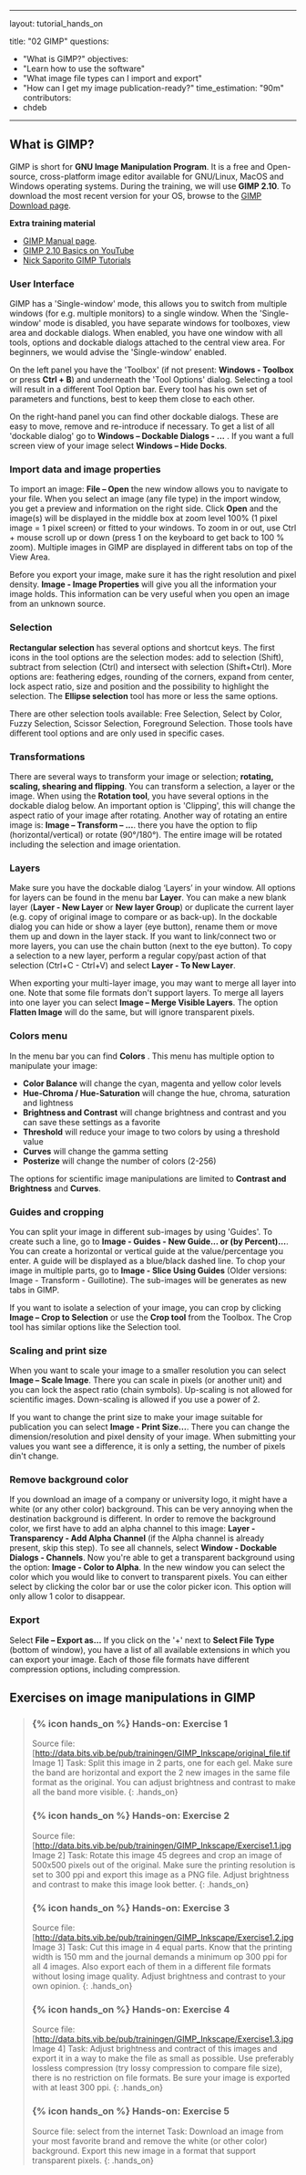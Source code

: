 
---
layout: tutorial_hands_on

title: "02 GIMP"
questions:
  - "What is GIMP?"
objectives:
  - "Learn how to use the software"
  - "What image file types can I import and export"
  - "How can I get my image publication-ready?"
time_estimation: "90m"
contributors:
  - chdeb 
---
## What is GIMP?
GIMP is short for **GNU Image Manipulation Program**. It is a free and Open-source, cross-platform image editor available for GNU/Linux, MacOS and Windows operating systems. During the training, we will use **GIMP 2.10**. To download the most recent version for your OS, browse to the [GIMP Download page](https://www.gimp.org/downloads/).

**Extra training material**
- [GIMP Manual page](https://www.gimp.org/docs/).
- [GIMP 2.10 Basics on YouTube](https://www.youtube.com/watch?v=2EPIUyFJ4ag)
- [Nick Saporito GIMP Tutorials](https://www.youtube.com/playlist?list=PLynG8gQD-n8Dl23X0o1HFu_5PmBl79niz)

### User Interface
GIMP has a 'Single-window' mode, this allows you to switch from multiple windows (for e.g. multiple monitors) to a single window. When the 'Single-window' mode is disabled, you have separate windows for toolboxes, view area and dockable dialogs. When enabled, you have one window with all tools, options and dockable dialogs attached to the central view area. For beginners, we would advise the 'Single-window' enabled.

On the left panel you have the 'Toolbox' (if not present: **Windows - Toolbox** or press **Ctrl + B**) and underneath the 'Tool Options' dialog. Selecting a tool will result in a different Tool Option bar. Every tool has his own set of parameters and functions, best to keep them close to each other. 

On the right-hand panel you can find other dockable dialogs. These are easy to move, remove and re-introduce if necessary. To get a list of all 'dockable dialog' go to **Windows – Dockable Dialogs - ...** . If you want a full screen view of your image select **Windows – Hide Docks**. 

### Import data and image properties
To import an image: **File – Open** the new window allows you to navigate to your file. When you select an image (any file type) in the import window, you get a preview and information on the right side. Click **Open** and the image(s) will be displayed in the middle box at zoom level 100% (1 pixel image = 1 pixel screen) or fitted to your windows. To zoom in or out, use Ctrl + mouse scroll up or down (press 1 on the keyboard to get back to 100 % zoom). Multiple images in GIMP are displayed in different tabs on top of the View Area.

Before you export your image, make sure it has the right resolution and pixel density. **Image - Image Properties** will give you all the information your image holds. This information can be very useful when you open an image from an unknown source.

### Selection
**Rectangular selection** has several options and shortcut keys. The first icons in the tool options are the selection modes: add to selection (Shift), subtract from selection (Ctrl) and intersect with selection (Shift+Ctrl). More options are: feathering edges, rounding of the corners, expand from center, lock aspect ratio, size and position and the possibility to highlight the selection. The **Ellipse selection** tool has more or less the same options.

There are other selection tools available: Free Selection, Select by Color, Fuzzy Selection, Scissor Selection, Foreground Selection. Those tools have different tool options and are only used in specific cases.

### Transformations
There are several ways to transform your image or selection; **rotating, scaling, shearing and flipping**. You can transform a selection, a layer or the image. When using the **Rotation tool**, you have several options in the dockable dialog below. An important option is 'Clipping', this will change the aspect ratio of your image after rotating. 
Another way of rotating an entire image is: **Image – Transform – ...**. there you have the option to flip (horizontal/vertical) or rotate (90°/180°). The entire image will be rotated including the selection and image orientation. 

### Layers
Make sure you have the dockable dialog ‘Layers’ in your window. All options for layers can be found in the menu bar **Layer**. You can make a new blank layer (**Layer - New Layer** or **New layer Group**) or duplicate the current layer (e.g. copy of original image to compare or as back-up). In the dockable dialog you can hide or show a layer (eye button), rename them or move them up and down in the layer stack. If you want to link/connect two or more layers, you can use the chain button (next to the eye button). To copy a selection to a new layer, perform a regular copy/past action of that selection (Ctrl+C - Ctrl+V) and select **Layer - To New Layer**.

When exporting your multi-layer image, you may want to merge all layer into one. Note that some file formats don't support layers. To merge all layers into one layer you can select **Image – Merge Visible Layers**. The option **Flatten Image** will do the same, but will ignore transparent pixels.

### Colors menu
In the menu bar you can find **Colors** . This menu has multiple option to manipulate your image: 
- **Color Balance** will change the cyan, magenta and yellow color levels 
- **Hue-Chroma / Hue-Saturation** will change the hue, chroma, saturation and lightness
- **Brightness and Contrast** will change brightness and contrast and you can save these settings as a favorite 
- **Threshold** will reduce your image to two colors by using a threshold value
- **Curves** will change the gamma setting
- **Posterize** will change the number of colors (2-256)

The options for scientific image manipulations are limited to **Contrast and Brightness** and **Curves**.

### Guides and cropping
You can split your image in different sub-images by using 'Guides'. To create such a line, go to **Image - Guides - New Guide... or (by Percent)...**. You can create a horizontal or vertical guide at the value/percentage you enter. A guide will be displayed as a blue/black dashed line. To chop your image in multiple parts, go to **Image - Slice Using Guides** (Older versions: Image - Transform - Guillotine). The sub-images will be generates as new tabs in GIMP.

If you want to isolate a selection of your image, you can crop by clicking **Image – Crop to Selection** or use the **Crop tool** from the Toolbox. The Crop tool has similar options like the Selection tool.

### Scaling and print size
When you want to scale your image to a smaller resolution you can select **Image – Scale Image**. There you can scale in pixels (or another unit) and you can lock the aspect ratio (chain symbols). Up-scaling is not allowed for scientific images. Down-scaling is allowed if you use a power of 2.

If you want to change the print size to make your image suitable for publication you can select **Image - Print Size...**. There you can change the dimension/resolution and pixel density of your image. When submitting your values you want see a difference, it is only a setting, the number of pixels din't change.

### Remove background color
If you download an image of a company or university logo, it might have a white (or any other color) background. This can be very annoying when the destination background is different. In order to remove the background color, we first have to add an alpha channel to this image: **Layer - Transparency - Add Alpha Channel** (if the Alpha channel is already present, skip this step). To see all channels, select **Window - Dockable Dialogs - Channels**. Now you're able to get a transparent background using the option: **Image - Color to Alpha**. In the new window you can select the color which you would like to convert to transparent pixels. You can either select by clicking the color bar or use the color picker icon. This option will only allow 1 color to disappear.

### Export
Select **File – Export as…**
If you click on the '+' next to **Select File Type** (bottom of window), you have a list of all available extensions in which you can export your image. Each of those file formats have different compression options, including compression.

## Exercises on image manipulations in GIMP

> ### {% icon hands_on %} Hands-on: Exercise 1
> Source file: [http://data.bits.vib.be/pub/trainingen/GIMP_Inkscape/original_file.tif Image 1]
> Task: Split this image in 2 parts, one for each gel. Make sure the band are horizontal and export the 2 new images in the same file format as the original. You can adjust brightness and contrast to make all the band more visible.
{: .hands_on}
> ### {% icon hands_on %} Hands-on: Exercise 2
> Source file: [http://data.bits.vib.be/pub/trainingen/GIMP_Inkscape/Exercise1.1.jpg Image 2]
> Task: Rotate this image 45 degrees and crop an image of 500x500 pixels out of the original. Make sure the printing resolution is set to 300 ppi and export this image as a PNG file. Adjust brightness and contrast to make this image look better.
{: .hands_on}
> ### {% icon hands_on %} Hands-on: Exercise 3
> Source file: [http://data.bits.vib.be/pub/trainingen/GIMP_Inkscape/Exercise1.2.jpg Image 3]
> Task: Cut this image in 4 equal parts. Know that the printing width is 150 mm and the journal demands a minimum op 300 ppi for all 4 images. Also export each of them in a different file formats without losing image quality. Adjust brightness and contrast to your own opinion.
{: .hands_on}
> ### {% icon hands_on %} Hands-on: Exercise 4
> Source file: [http://data.bits.vib.be/pub/trainingen/GIMP_Inkscape/Exercise1.3.jpg Image 4]
> Task: Adjust brightness and contract of this images and export it in a way to make the file as small as possible. Use preferably lossless compression (try lossy compression to compare file size), there is no restriction on file formats. Be sure your image is exported with at least 300 ppi.
{: .hands_on}
> ### {% icon hands_on %} Hands-on: Exercise 5
> Source file: select from the internet
> Task: Download an image from your most favorite brand and remove the white (or other color) background. Export this new image in a format that support transparent pixels.
{: .hands_on}